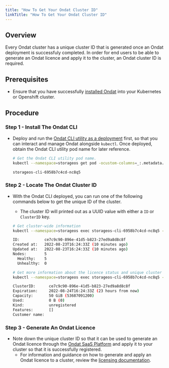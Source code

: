 ```yaml
---
title: "How To Get Your Ondat Cluster ID"
linkTitle: "How To Get Your Ondat Cluster ID"
---
```


## Overview

Every Ondat cluster has a unique cluster ID that is generated once an Ondat deployment is successfuly completed. In order for end users to be able to generate an Ondat licence and apply it to the cluster, an Ondat cluster ID is required.

## Prerequisites

- Ensure that you have successfully [installed Ondat](/docs/install/) into your Kubernetes or Openshift cluster.

## Procedure

### Step 1 - Install The Ondat CLI

- Deploy and run the [Ondat CLI utility as a deployment](https://docs.ondat.io/docs/reference/cli/#run-the-cli-as-a-deployment-in-your-cluster) first, so that you can interact and manage Ondat alongside  `kubectl`. Once deployed, obtain the Ondat CLI utility pod name for later reference.

  ```bash
  # Get the Ondat CLI utility pod name.
  kubectl --namespace=storageos get pod -ocustom-columns=_:.metadata.name --no-headers -lapp=storageos-cli
  
  storageos-cli-6958b7c4cd-nc8q5
  ```

### Step 2 - Locate The Ondat Cluster ID

- With the Ondat CLI deployed, you can run one of the following commands below to get the unique ID of the cluster.
  - The cluster ID will printed out as a UUID value with either a `ID` or `ClusterID` key.

  ```bash
  # Get cluster-wide information
  kubectl --namespace=storageos exec storageos-cli-6958b7c4cd-nc8q5 -- storageos get cluster

  ID:           ce7c9c90-896e-41d5-b823-27ed9a8d8c8f
  Created at:   2022-08-23T16:24:33Z (10 minutes ago)
  Updated at:   2022-08-23T16:24:33Z (10 minutes ago)
  Nodes:        5
    Healthy:    5
    Unhealthy:  0

  # Get more information about the licence status and unique cluster ID.
  kubectl --namespace=storageos exec storageos-cli-6958b7c4cd-nc8q5 -- storageos get licence

  ClusterID:      ce7c9c90-896e-41d5-b823-27ed9a8d8c8f
  Expiration:     2022-08-24T16:24:33Z (23 hours from now)
  Capacity:       50 GiB (53687091200)
  Used:           0 B (0)
  Kind:           unregistered
  Features:       []
  Customer name:
  ```

### Step 3 - Generate An Ondat Licence

- Note down the unique cluster ID so that it can be used to generate an Ondat licence through the [Ondat SaaS Platform](https://portal.ondat.io/) and apply it to your cluster so that it is successfully registered.
  - For information and guidance on how to generate and apply an Ondat licence to a cluster, review the [licensing documentation](/docs/operations/licensing/).
